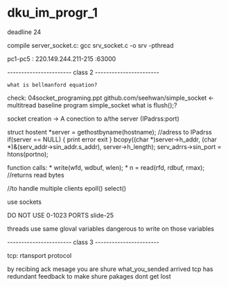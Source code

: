 # dku_im_progr_1
deadline 24

compile server_socket.c:
gcc srv_socket.c -o srv -pthread

pc1-pc5 : 220.149.244.211-215 :63000



----------------------- class 2 -----------------------

    what is bellmanford equation?

check: 04socket_programing.ppt
github.com/seehwan/simple_socket  <-  multitread baseline program
    simple_socket
        what is flush();?

socket creation  ->  A conection to a/the server (IPadrss:port)

struct hostent *server = gethostbyname(hostname); //adress to IPadrss
if(server == NULL)
{
    print error
    exit
}
bcopy((char *)server->h_addr, (char *)&(serv_addr->sin_addr.s_addr), server->h_length);
serv_adrrs->sin_port = htons(portno);

function calls:
    * write(wfd, wdbuf, wlen);
    * n = read(rfd, rdbuf, rmax); //returns read bytes

//to handle multiple clients
epoll()
select()

use sockets

DO NOT USE 0-1023 PORTS  slide-25

threads use same gloval variables
    dangerous to write on those variables


----------------------- class 3 -----------------------

tcp: rtansport protocol

by recibing ack mesage you are shure what_you_sended arrived
    tcp has redundant feedback to make shure pakages dont get lost